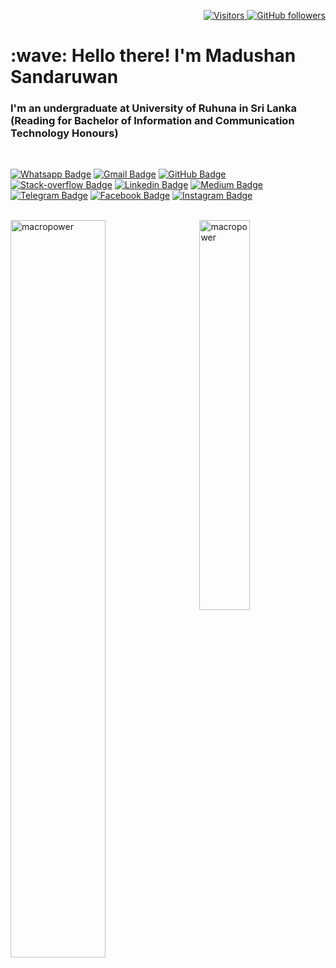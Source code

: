 <p align="right">
  <a href="https://github.com/MadushanSandaru1/MadushanSandaru1">
    <img src="https://komarev.com/ghpvc/?username=MadushanSandaru1" alt="Visitors" />
  </a>
  <a href="https://github.com/MadushanSandaru1?tab=followers">
    <img alt="GitHub followers" src="https://img.shields.io/github/followers/MadushanSandaru1?color=18d26e&logo=github">
  </a>
</p>

<h1 align="left" id="macropower-title">:wave: Hello there! I'm Madushan Sandaruwan</h1>
<h3 align="left">I'm an undergraduate at University of Ruhuna in Sri Lanka (Reading for Bachelor of Information and Communication Technology Honours)</h3>

<br>

[![Whatsapp Badge](https://img.shields.io/badge/WhatsApp-075e54?style=flat-square&logo=whatsapp&logoColor=white&link=https://wa.me/+94771637551)](https://wa.me/+94771637551)
[![Gmail Badge](https://img.shields.io/badge/Gmail-db4437?style=flat-square&logo=Gmail&logoColor=white&link=mailto:madushansandaru1@gmail.com)](mailto:madushansandaru1@gmail.com)
[![GitHub Badge](https://img.shields.io/badge/GitHub-100000?style=flat-square&logo=github&logoColor=white&link=https://github.com/MadushanSandaru1)](https://github.com/MadushanSandaru1)
[![Stack-overflow Badge](https://img.shields.io/badge/Stack-overflow-FE7A16?style=flat-square&logo=stack-overflow&logoColor=white&link=https://stackoverflow.com/story/madushansandaru1)](https://stackoverflow.com/story/madushansandaru1)
[![Linkedin Badge](https://img.shields.io/badge/LinkedIn-0a66c2?style=flat-square&labelColor=0a66c2&logo=Linkedin&logoColor=white&link=https://www.linkedin.com/in/madushansandaru1/)](https://www.linkedin.com/in/madushansandaru1/)
[![Medium Badge](https://img.shields.io/badge/Medium-02b875?style=flat-square&labelColor=12100e&logo=Medium&link=https://madushansandaru1.medium.com/)](https://madushansandaru1.medium.com/)
[![Telegram Badge](https://img.shields.io/badge/Telegram-0088cc?style=flat-square&logoColor=white&logo=Telegram&link=https://t.me/madushansandaru1)](https://t.me/madushansandaru1)
[![Facebook Badge](https://img.shields.io/badge/Facebook-1877f2?style=flat-square&logoColor=white&logo=facebook&link=https://t.me/madushansandaru1)](https://t.me/madushansandaru1)
[![Instagram Badge](https://img.shields.io/badge/Instagram-c32aa3?style=flat-square&logo=instagram&logoColor=white&link=https://www.instagram.com/madushansandaru1/)](https://www.instagram.com/madushansandaru1/)

<br>


<a href="#macropower-title">
  <img width="55%" src="https://github-readme-stats.vercel.app/api?username=MadushanSandaru1&show_icons=true&title_color=18d26e&icon_color=18d26e&text_color=ffffff&bg_color=040404&border_color=18d26e" alt="macropower" align="left" />
</a>

<a href="#macropower-title">
  <img width="40%" src="https://github-readme-stats.vercel.app/api/top-langs/?username=MadushanSandaru1&title_color=18d26e&text_color=ffffff&icon_color=18d26e&bg_color=040404&langs_count=8&layout=compact&border_color=18d26e" alt="macropower" align="right" />
</a>
<br>
